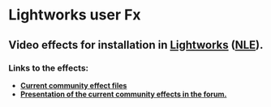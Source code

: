 
# Lightworks user Fx  

## Video effects for installation in [Lightworks] ([NLE]).  
### Links to the effects:
- [**Current community effect files**](https://github.com/LWKS-Software/lwks-fx-bundle "GitHub repository LWKS-Software/lwks-fx-bundle")  
- [**Presentation of the current community effects in the forum.**](https://forum.lwks.com/threads/the-community-effects-library.249519/)






[NLE]:https://en.wikipedia.org/wiki/Non-linear_editing "Non-linear editing, link to wikipedia.org"
[Lightworks]: https://lwks.com/ "Link to video editing software page https://lwks.com/"

